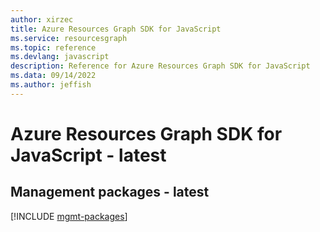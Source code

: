 ```yaml
---
author: xirzec
title: Azure Resources Graph SDK for JavaScript
ms.service: resourcesgraph
ms.topic: reference
ms.devlang: javascript
description: Reference for Azure Resources Graph SDK for JavaScript
ms.data: 09/14/2022
ms.author: jeffish
---
```

# Azure Resources Graph SDK for JavaScript - latest

## Management packages - latest
[!INCLUDE [mgmt-packages](resources-graph-mgmt-index.md)]